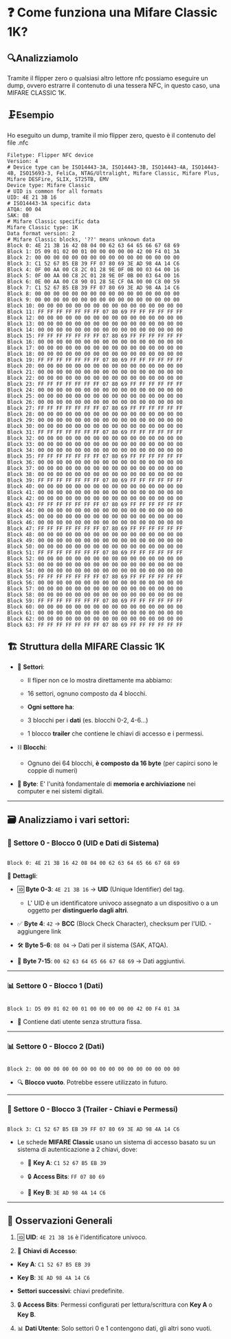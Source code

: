 # ❓ Come funziona una **Mifare Classic 1K?**

## 🔍**Analizziamolo**  

Tramite il flipper zero o qualsiasi altro lettore nfc possiamo eseguire un dump, ovvero estrarre il contenuto di una tessera NFC, in questo caso, una MIFARE CLASSIC 1K.

## 🗜️Esempio
Ho eseguito un dump, tramite il mio flipper zero, questo è il contenuto del file .nfc
```
Filetype: Flipper NFC device
Version: 4
# Device type can be ISO14443-3A, ISO14443-3B, ISO14443-4A, ISO14443-4B, ISO15693-3, FeliCa, NTAG/Ultralight, Mifare Classic, Mifare Plus, Mifare DESFire, SLIX, ST25TB, EMV
Device type: Mifare Classic
# UID is common for all formats
UID: 4E 21 3B 16
# ISO14443-3A specific data
ATQA: 00 04
SAK: 08
# Mifare Classic specific data
Mifare Classic type: 1K
Data format version: 2
# Mifare Classic blocks, '??' means unknown data
Block 0: 4E 21 3B 16 42 08 04 00 62 63 64 65 66 67 68 69
Block 1: D5 09 01 02 00 01 00 00 00 00 00 42 00 F4 01 3A
Block 2: 00 00 00 00 00 00 00 00 00 00 00 00 00 00 00 00
Block 3: C1 52 67 B5 EB 39 FF 07 80 69 3E AD 98 4A 14 C6
Block 4: 0F 00 AA 00 C8 2C 01 28 9E 0F 0B 00 03 64 00 16
Block 5: 0F 00 AA 00 C8 2C 01 28 9E 0F 0B 00 03 64 00 16
Block 6: 0E 00 AA 00 C8 90 01 28 5E CF 0A 00 00 C8 00 59
Block 7: C1 52 67 B5 EB 39 FF 07 80 69 3E AD 98 4A 14 C6
Block 8: 00 00 00 00 00 00 00 00 00 00 00 00 00 00 00 00
Block 9: 00 00 00 00 00 00 00 00 00 00 00 00 00 00 00 00
Block 10: 00 00 00 00 00 00 00 00 00 00 00 00 00 00 00 00
Block 11: FF FF FF FF FF FF FF 07 80 69 FF FF FF FF FF FF
Block 12: 00 00 00 00 00 00 00 00 00 00 00 00 00 00 00 00
Block 13: 00 00 00 00 00 00 00 00 00 00 00 00 00 00 00 00
Block 14: 00 00 00 00 00 00 00 00 00 00 00 00 00 00 00 00
Block 15: FF FF FF FF FF FF FF 07 80 69 FF FF FF FF FF FF
Block 16: 00 00 00 00 00 00 00 00 00 00 00 00 00 00 00 00
Block 17: 00 00 00 00 00 00 00 00 00 00 00 00 00 00 00 00
Block 18: 00 00 00 00 00 00 00 00 00 00 00 00 00 00 00 00
Block 19: FF FF FF FF FF FF FF 07 80 69 FF FF FF FF FF FF
Block 20: 00 00 00 00 00 00 00 00 00 00 00 00 00 00 00 00
Block 21: 00 00 00 00 00 00 00 00 00 00 00 00 00 00 00 00
Block 22: 00 00 00 00 00 00 00 00 00 00 00 00 00 00 00 00
Block 23: FF FF FF FF FF FF FF 07 80 69 FF FF FF FF FF FF
Block 24: 00 00 00 00 00 00 00 00 00 00 00 00 00 00 00 00
Block 25: 00 00 00 00 00 00 00 00 00 00 00 00 00 00 00 00
Block 26: 00 00 00 00 00 00 00 00 00 00 00 00 00 00 00 00
Block 27: FF FF FF FF FF FF FF 07 80 69 FF FF FF FF FF FF
Block 28: 00 00 00 00 00 00 00 00 00 00 00 00 00 00 00 00
Block 29: 00 00 00 00 00 00 00 00 00 00 00 00 00 00 00 00
Block 30: 00 00 00 00 00 00 00 00 00 00 00 00 00 00 00 00
Block 31: FF FF FF FF FF FF FF 07 80 69 FF FF FF FF FF FF
Block 32: 00 00 00 00 00 00 00 00 00 00 00 00 00 00 00 00
Block 33: 00 00 00 00 00 00 00 00 00 00 00 00 00 00 00 00
Block 34: 00 00 00 00 00 00 00 00 00 00 00 00 00 00 00 00
Block 35: FF FF FF FF FF FF FF 07 80 69 FF FF FF FF FF FF
Block 36: 00 00 00 00 00 00 00 00 00 00 00 00 00 00 00 00
Block 37: 00 00 00 00 00 00 00 00 00 00 00 00 00 00 00 00
Block 38: 00 00 00 00 00 00 00 00 00 00 00 00 00 00 00 00
Block 39: FF FF FF FF FF FF FF 07 80 69 FF FF FF FF FF FF
Block 40: 00 00 00 00 00 00 00 00 00 00 00 00 00 00 00 00
Block 41: 00 00 00 00 00 00 00 00 00 00 00 00 00 00 00 00
Block 42: 00 00 00 00 00 00 00 00 00 00 00 00 00 00 00 00
Block 43: FF FF FF FF FF FF FF 07 80 69 FF FF FF FF FF FF
Block 44: 00 00 00 00 00 00 00 00 00 00 00 00 00 00 00 00
Block 45: 00 00 00 00 00 00 00 00 00 00 00 00 00 00 00 00
Block 46: 00 00 00 00 00 00 00 00 00 00 00 00 00 00 00 00
Block 47: FF FF FF FF FF FF FF 07 80 69 FF FF FF FF FF FF
Block 48: 00 00 00 00 00 00 00 00 00 00 00 00 00 00 00 00
Block 49: 00 00 00 00 00 00 00 00 00 00 00 00 00 00 00 00
Block 50: 00 00 00 00 00 00 00 00 00 00 00 00 00 00 00 00
Block 51: FF FF FF FF FF FF FF 07 80 69 FF FF FF FF FF FF
Block 52: 00 00 00 00 00 00 00 00 00 00 00 00 00 00 00 00
Block 53: 00 00 00 00 00 00 00 00 00 00 00 00 00 00 00 00
Block 54: 00 00 00 00 00 00 00 00 00 00 00 00 00 00 00 00
Block 55: FF FF FF FF FF FF FF 07 80 69 FF FF FF FF FF FF
Block 56: 00 00 00 00 00 00 00 00 00 00 00 00 00 00 00 00
Block 57: 00 00 00 00 00 00 00 00 00 00 00 00 00 00 00 00
Block 58: 00 00 00 00 00 00 00 00 00 00 00 00 00 00 00 00
Block 59: FF FF FF FF FF FF FF 07 80 69 FF FF FF FF FF FF
Block 60: 00 00 00 00 00 00 00 00 00 00 00 00 00 00 00 00
Block 61: 00 00 00 00 00 00 00 00 00 00 00 00 00 00 00 00
Block 62: 00 00 00 00 00 00 00 00 00 00 00 00 00 00 00 00
Block 63: FF FF FF FF FF FF FF 07 80 69 FF FF FF FF FF FF
```
  

## 🏗️ Struttura della MIFARE Classic 1K

- 📂 **Settori**:
	- Il fliper non ce lo mostra direttamente ma abbiamo:
	- 16 settori, ognuno composto da 4 blocchi.
	
	- **Ogni settore ha**:
	- 3 blocchi per i **dati** (es. blocchi 0-2, 4-6...)
	- 1 blocco **trailer** che contiene le chiavi di accesso e i permessi.

- ⛓️ **Blocchi**:
	- Ognuno dei 64 blocchi, **è composto da 16 byte** (per capirci sono le coppie di numeri)

- 💾 **Byte**: E' l'unità fondamentale di **memoria e archiviazione** nei computer e nei sistemi digitali.

  

---

  

## 🗃️ Analizziamo i vari settori:

  

### 🔹 **Settore 0 - Blocco 0 (UID e Dati di Sistema)**

```

Block 0: 4E 21 3B 16 42 08 04 00 62 63 64 65 66 67 68 69

```

🔑 **Dettagli**:

- 🆔 **Byte 0-3**: `4E 21 3B 16` → **UID** (Unique Identifier) del tag.
	- L' UID è un identificatore univoco assegnato a un dispositivo o a un oggetto per **distinguerlo dagli altri**.

- ✅ **Byte 4**: `42` → **BCC** (Block Check Character), checksum per l'UID.
-aggiungere link

- 🛠️ **Byte 5-6**: `08 04` → Dati per il sistema (SAK, ATQA).

- 📄 **Byte 7-15**: `00 62 63 64 65 66 67 68 69` → Dati aggiuntivi.

  

---

  

### 📊 **Settore 0 - Blocco 1 (Dati)**

```

Block 1: D5 09 01 02 00 01 00 00 00 00 00 42 00 F4 01 3A

```

- 📝 Contiene dati utente senza struttura fissa.

  

---

  

### 📊 **Settore 0 - Blocco 2 (Dati)**

```

Block 2: 00 00 00 00 00 00 00 00 00 00 00 00 00 00 00 00

```

- 🔍 **Blocco vuoto**. Potrebbe essere utilizzato in futuro.

  

---

  

### 🔐 **Settore 0 - Blocco 3 (Trailer - Chiavi e Permessi)**

```

Block 3: C1 52 67 B5 EB 39 FF 07 80 69 3E AD 98 4A 14 C6

```

- Le schede **MIFARE Classic** usano un sistema di accesso basato su un sistema di autenticazione a 2 chiavi, dove:
	- 🔑 **Key A**: `C1 52 67 B5 EB 39`

	- 🔒 **Access Bits**: `FF 07 80 69`

	- 🔑 **Key B**: `3E AD 98 4A 14 C6`

  

---

  

## 🔎 Osservazioni Generali

1. 🆔 **UID**: `4E 21 3B 16` è l'identificatore univoco.

2. 🔐 **Chiavi di Accesso**:

-  **Key A**: `C1 52 67 B5 EB 39`

-  **Key B**: `3E AD 98 4A 14 C6`

-  **Settori successivi**: chiavi predefinite.

3. 🔒 **Access Bits**: Permessi configurati per lettura/scrittura con **Key A** o **Key B**.

4. 📊 **Dati Utente**: Solo settori 0 e 1 contengono dati, gli altri sono vuoti.

